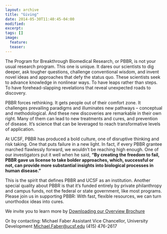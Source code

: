 ```yaml
---
layout: archive
title: "Giving"
date: 2014-05-30T11:40:45-04:00
modified:
excerpt:
tags: []
image:
  feature:
  teaser:
---
```


The Program for Breakthrough Biomedical Research, or PBBR, is not your usual research program. This one is unique. It dares our scientists to dig deeper, ask tougher questions, challenge conventional wisdom, and invent novel ideas and approaches that defy the status quo. These scientists seek to advance knowledge in nonlinear ways. To have leaps rather than steps. To have forehead-slapping revelations that reveal unexpected roads to discovery.

PBBR forces rethinking. It gets people out of their comfort zone. It challenges prevailing paradigms and illuminates new pathways – conceptual and methodological. And these new discoveries are remarkable in their own right. Many of them can lead to new treatments and cures, and prevention of disease. It’s science that can be leveraged to reach transformative levels of application.

At UCSF, PBBR has produced a bold culture, one of disruptive thinking and risk taking. One that puts failure in a new light. In fact, if every PBBR grantee marched flawlessly forward, we wouldn’t be reaching high enough. One of our investigators put it well when he said, **“By creating the freedom to fail, PBBR gave us license to take bolder approaches, which, successful or not, can provide more substantial insights into biological processes in human disease.”**

This is the spirit that defines PBBR and UCSF as an institution. Another special quality about PBBR is that it’s funded entirely by private philanthropy and campus funds, not the federal or state government, like most programs. Please join us in supporting PBBR: With fast, flexible resources, we can turn unorthodox ideas into cures.

We invite you to learn more by <a href="/images/2016_PBBR_overview.pdf" download="2016_PBBR_overview.pdf"> Downloading our Overview Brochure</a>

Or by contacting:
Michael Faber
Assistant Vice Chancellor, University Development
Michael.Faber@ucsf.edu
(415) 476-2617 
